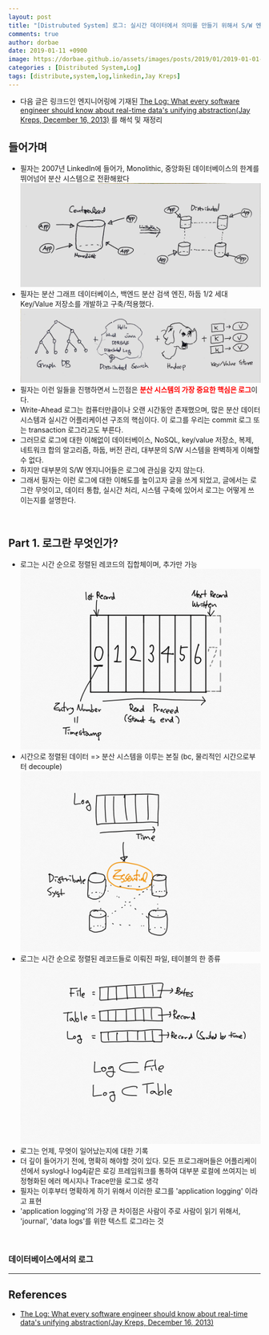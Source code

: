 ```yaml
---
layout: post
title: "[Distrubuted System] 로그: 실시간 데이터에서 의미를 만들기 위해서 S/W 엔지니어가 알아야할 것 - Part1. 로그란?"
comments: true
author: dorbae
date: 2019-01-11 +0900
image: https://dorbae.github.io/assets/images/posts/2019/01/2019-01-01-apache-rocketmq-quickstart_thumnail.png
categories : [Distributed System,Log]
tags: [distribute,system,log,linkedin,Jay Kreps]
---
```


* 다음 글은 링크드인 엔지니어링에 기재된 [The Log: What every software engineer should know about real-time data's unifying abstraction(Jay Kreps, December 16, 2013)](https://engineering.linkedin.com/distributed-systems/log-what-every-software-engineer-should-know-about-real-time-datas-unifying) 를 해석 및 재정리    
      

## 들어가며    
* 필자는 2007년 LinkedIn에 들어가, Monolithic, 중앙화된 데이터베이스의 한계를 뛰어넘어 분산 시스템으로 전환해왔다
![distibutedsystem](/assets/images/posts/2019/01/2019-01-11-distribution-log-linkedin-001.jpg)
* 필자는 분산 그래프 데이터베이스, 백엔드 분산 검색 엔진, 하둡 1/2 세대 Key/Value 저장소를 개발하고 구축/적용했다.
![distibutedsystemdo](/assets/images/posts/2019/01/2019-01-11-distribution-log-linkedin-002.jpg)
* 필자는 이런 일들을 진행하면서 느낀점은 <span style="color:red">**분산 시스템의 가장 중요한 핵심은 로그**</span>이다.
* Write-Ahead 로그는 컴퓨터만큼이나 오랜 시간동안 존재했으며, 많은 분산 데이터 시스템과 실시간 어플리케이션 구조의 핵심이다. 이 로그를 우리는 commit 로그 또는 transaction 로그라고도 부른다.
* 그러므로 로그에 대한 이해없이 데이터베이스, NoSQL, key/value 저장소, 복제, 네트워크 합의 알고리즘, 하둡, 버전 관리, 대부분의 S/W 시스템을 완벽하게 이해할 수 없다.
* 하지만 대부분의 S/W 엔지니어들은 로그에 관심을 갖지 않는다.
* 그래서 필자는 이런 로그에 대한 이해도를 높이고자 글을 쓰게 되었고, 글에서는 로그란 무엇이고, 데이터 통합, 실시간 처리, 시스템 구축에 있어서 로그는 어떻게 쓰이는지를 설명한다.

<br/>

## Part 1. 로그란 무엇인가?
* 로그는 시간 순으로 정렬된 레코드의 집합체이며, 추가만 가능
![logstructure](/assets/images/posts/2019/01/2019-01-11-distribution-log-linkedin-003.png)
* 시간으로 정렬된 데이터 => 분산 시스템을 이루는 본질 (bc, 물리적인 시간으로부터 decouple)
![logisenssential](/assets/images/posts/2019/01/2019-01-11-distribution-log-linkedin-004.png)
* 로그는 시간 순으로 정렬된 레코드들로 이뤄진 파일, 테이블의 한 종류
![logisrecord](/assets/images/posts/2019/01/2019-01-11-distribution-log-linkedin-005.png)
* 로그는 언제, 무엇이 일어났는지에 대한 기록
* 더 깊이 들어가기 전에, 명확히 해야할 것이 있다. 모든 프로그래머들은 어플리케이션에서 syslog나 log4j같은 로깅 프레임워크를 통하여 대부분 로컬에 쓰여지는 비정형화된 에러 메시지나 Trace만을 로그로 생각
* 필자는 이후부터 명확하게 하기 위해서 이러한 로그를 'application logging' 이라고 표현
* 'application logging'의 가장 큰 차이점은 사람이 주로 사람이 읽기 위해서, 'journal', 'data logs'를 위한 텍스트 로그라는 것

<br/>

### 데이터베이스에서의 로그




--------     
## References
* [The Log: What every software engineer should know about real-time data's unifying abstraction(Jay Kreps, December 16, 2013)](https://engineering.linkedin.com/distributed-systems/log-what-every-software-engineer-should-know-about-real-time-datas-unifying)
